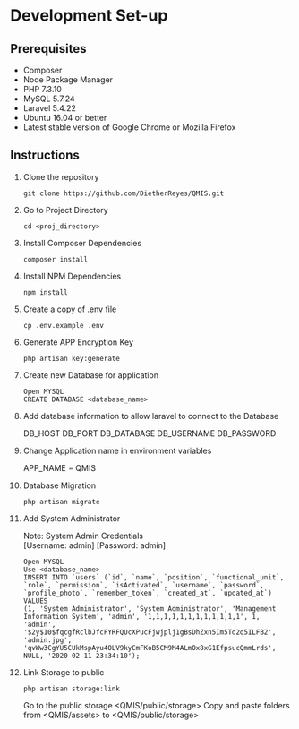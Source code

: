 # Development Set-up
## Prerequisites
* Composer
* Node Package Manager
* PHP 7.3.10
* MySQL 5.7.24
* Laravel 5.4.22
* Ubuntu 16.04 or better
* Latest stable version of Google Chrome or Mozilla Firefox

## Instructions

1. Clone the repository
    ```
    git clone https://github.com/DietherReyes/QMIS.git
    ```
2. Go to Project Directory
    ```
    cd <proj_directory>
    ```
3. Install Composer Dependencies
    ```
    composer install
    ```
4. Install NPM Dependencies
    ```
    npm install
    ```
5. Create a copy of .env file
    ```
    cp .env.example .env
    ```
6. Generate APP Encryption Key
    ```
    php artisan key:generate
    ```
7. Create new Database for application
    ```
    Open MYSQL
    CREATE DATABASE <database_name>
    ```
8. Add database information to allow laravel to connect to the Database

    DB_HOST
    DB_PORT
    DB_DATABASE
    DB_USERNAME
    DB_PASSWORD

9. Change Application name in environment variables

    APP_NAME = QMIS

10. Database Migration
    ```
    php artisan migrate
    ```
11. Add System Administrator 

    Note: System Admin Credentials    
        [Username: admin]
        [Password: admin]
    ```    
    Open MYSQL
    Use <database_name>
    INSERT INTO `users` (`id`, `name`, `position`, `functional_unit`, `role`, `permission`, `isActivated`, `username`, `password`, `profile_photo`, `remember_token`, `created_at`, `updated_at`) VALUES
    (1, 'System Administrator', 'System Administrator', 'Management Information System', 'admin', '1,1,1,1,1,1,1,1,1,1,1,1', 1,     'admin', '$2y$10$fqcgfRclbJfcFYRFQUcXPucFjwjplj1gBsDhZxn5Im5Td2q5ILFB2', 'admin.jpg',    'qvWw3CgYU5CUkMspAyu4OLV9kyCmFKoB5CM9M4ALmOx8xG1EfpsucQmmLrds', NULL, '2020-02-11 23:34:10');
    ```
12. Link Storage to public
    ```
    php artisan storage:link
    ```
    Go to the public storage <QMIS/public/storage>
    Copy and paste folders from <QMIS/assets> to <QMIS/public/storage>
